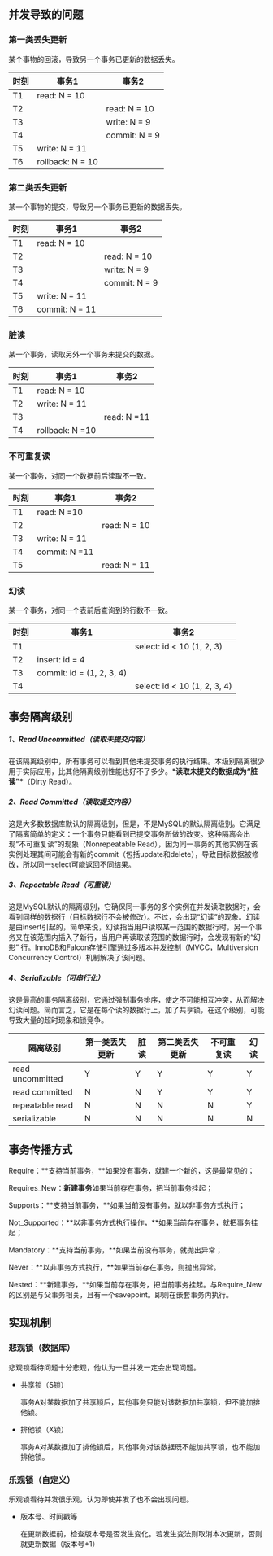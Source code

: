 ## 并发导致的问题

### 第一类丢失更新

某个事物的回滚，导致另一个事务已更新的数据丢失。

| 时刻 | 事务1            | 事务2         |
| ---- | ---------------- | ------------- |
| T1   | read: N = 10     |               |
| T2   |                  | read: N = 10  |
| T3   |                  | write: N = 9  |
| T4   |                  | commit: N = 9 |
| T5   | write: N = 11    |               |
| T6   | rollback: N = 10 |               |

### 第二类丢失更新

某一个事物的提交，导致另一个事务已更新的数据丢失。

| 时刻 | 事务1          | 事务2         |
| ---- | -------------- | ------------- |
| T1   | read: N = 10   |               |
| T2   |                | read: N = 10  |
| T3   |                | write: N = 9  |
| T4   |                | commit: N = 9 |
| T5   | write: N = 11  |               |
| T6   | commit: N = 11 |               |

### 脏读

某一个事务，读取另外一个事务未提交的数据。

| 时刻 | 事务1           | 事务2       |
| ---- | --------------- | ----------- |
| T1   | read: N = 10    |             |
| T2   | write: N = 11   |             |
| T3   |                 | read: N =11 |
| T4   | rollback: N =10 |             |

### 不可重复读

某一个事务，对同一个数据前后读取不一致。

| 时刻 | 事务1         | 事务2        |
| ---- | ------------- | ------------ |
| T1   | read: N =10   |              |
| T2   |               | read: N = 10 |
| T3   | write: N = 11 |              |
| T4   | commit: N =11 |              |
| T5   |               | read: N = 11 |

### 幻读

某一个事务，对同一个表前后查询到的行数不一致。

| 时刻 | 事务1                     | 事务2                        |
| ---- | ------------------------- | ---------------------------- |
| T1   |                           | select: id < 10 (1, 2, 3)    |
| T2   | insert: id = 4            |                              |
| T3   | commit: id = (1, 2, 3, 4) |                              |
| T4   |                           | select: id < 10 (1, 2, 3, 4) |

## 事务隔离级别

##### 1、Read Uncommitted（读取未提交内容）

在该隔离级别中，所有事务可以看到其他未提交事务的执行结果。本级别隔离很少用于实际应用，比其他隔离级别性能也好不了多少。***读取未提交的数据成为“脏读”\***（Dirty Read）。

##### 2、Read Committed（读取提交内容）

这是大多数数据库默认的隔离级别，但是，不是MySQL的默认隔离级别。它满足了隔离简单的定义：一个事务只能看到已提交事务所做的改变。这种隔离会出现“不可重复读”的现象（Nonrepeatable Read），因为同一事务的其他实例在该实例处理其间可能会有新的commit（包括update和delete），导致目标数据被修改，所以同一select可能返回不同结果。

##### 3、Repeatable Read（可重读）

这是MySQL默认的隔离级别，它确保同一事务的多个实例在并发读取数据时，会看到同样的数据行（目标数据行不会被修改）。不过，会出现“幻读”的现象。幻读是由insert引起的，简单来说，幻读指当用户读取某一范围的数据行时，另一个事务又在该范围内插入了新行，当用户再读取该范围的数据行时，会发现有新的“幻影” 行。InnoDB和Falcon存储引擎通过多版本并发控制（MVCC，Multiversion Concurrency Control）机制解决了该问题。

##### 4、Serializable（可串行化）

这是最高的事务隔离级别，它通过强制事务排序，使之不可能相互冲突，从而解决幻读问题。简而言之，它是在每个读的数据行上，加了共享锁，在这个级别，可能导致大量的超时现象和锁竞争。

| 隔离级别         | 第一类丢失更新 | 脏读 | 第二类丢失更新 | 不可重复读 | 幻读 |
| ---------------- | -------------- | ---- | -------------- | ---------- | ---- |
| read uncommitted | Y              | Y    | Y              | Y          | Y    |
| read committed   | N              | N    | Y              | Y          | Y    |
| repeatable read  | N              | N    | N              | N          | Y    |
| serializable     | N              | N    | N              | N          | N    |

## 事务传播方式

Require：**支持当前事务，**如果没有事务，就建一个新的，这是最常见的；

Requires_New：**新建事务**如果当前存在事务，把当前事务挂起；

Supports：**支持当前事务，**如果当前没有事务，就以非事务方式执行；

Not_Supported：**以非事务方式执行操作，**如果当前存在事务，就把事务挂起；

Mandatory：**支持当前事务，**如果当前没有事务，就抛出异常；

Never：**以非事务方式执行，**如果当前存在事务，则抛出异常。

Nested：**新建事务，**如果当前存在事务，把当前事务挂起。与Require_New的区别是与父事务相关，且有一个savepoint。即则在嵌套事务内执行。

## 实现机制

### 悲观锁（数据库）

悲观锁看待问题十分悲观，他认为一旦并发一定会出现问题。

- 共享锁（S锁）

  事务A对某数据加了共享锁后，其他事务只能对该数据加共享锁，但不能加排他锁。

- 排他锁（X锁）

  事务A对某数据加了排他锁后，其他事务对该数据既不能加共享锁，也不能加排他锁。

### 乐观锁（自定义）

乐观锁看待并发很乐观，认为即使并发了也不会出现问题。

- 版本号、时间戳等

  在更新数据前，检查版本号是否发生变化。若发生变法则取消本次更新，否则就更新数据（版本号+1）